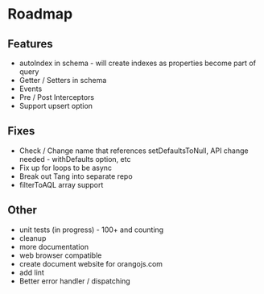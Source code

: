 
# Roadmap

## Features
* autoIndex in schema - will create indexes as properties become part of query
* Getter / Setters in schema
* Events
* Pre / Post Interceptors
* Support upsert option

## Fixes
* Check / Change name that references setDefaultsToNull, API change needed - withDefaults option, etc
* Fix up for loops to be async
* Break out Tang into separate repo
* filterToAQL array support

## Other
* unit tests (in progress) - 100+ and counting
* cleanup
* more documentation
* web browser compatible
* create document website for orangojs.com
* add lint
* Better error handler / dispatching